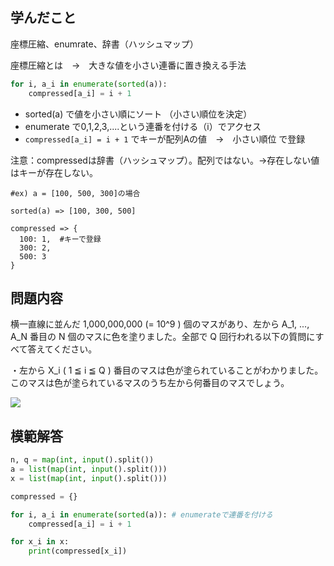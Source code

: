 

## 学んだこと
座標圧縮、enumrate、辞書（ハッシュマップ）

座標圧縮とは　→　大きな値を小さい連番に置き換える手法
```python
for i, a_i in enumerate(sorted(a)):
    compressed[a_i] = i + 1
```
- sorted(a) で値を小さい順にソート （小さい順位を決定）
- enumerate で0,1,2,3,....という連番を付ける（i）でアクセス
- `compressed[a_i] = i + 1` でキーが配列Aの値　→　小さい順位  で登録

注意：compressedは辞書（ハッシュマップ）。配列ではない。→存在しない値はキーが存在しない。
```
#ex) a = [100, 500, 300]の場合

sorted(a) => [100, 300, 500]

compressed => {
  100: 1,  #キーで登録
  300: 2,
  500: 3
}
```

## 問題内容
横一直線に並んだ 1,000,000,000 (= 10^9 ) 個のマスがあり、左から A_1, ..., A_N 番目の N 個のマスに色を塗りました。全部で Q 回行われる以下の質問にすべて答えてください。

・左から X_i ( 1 ≦ i ≦ Q ) 番目のマスは色が塗られていることがわかりました。このマスは色が塗られているマスのうち左から何番目のマスでしょう。

![](https://paiza-learning-mondai.s3.amazonaws.com/sort_advanced/problems_speedup_step9/1.png)

## 模範解答
```python
n, q = map(int, input().split())
a = list(map(int, input().split()))
x = list(map(int, input().split()))

compressed = {}

for i, a_i in enumerate(sorted(a)): # enumerateで連番を付ける
    compressed[a_i] = i + 1

for x_i in x:
    print(compressed[x_i])
```
